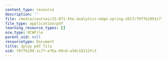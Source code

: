 ```yaml
---
content_type: resource
description: ''
file: /media/courses/15-071-the-analytics-edge-spring-2017/f9f7b1991c77e76a99cda3dc18112fc3_EtlZAMQ2gc.pdf
file_type: application/pdf
learning_resource_types: []
ocw_type: OCWFile
parent_uid: null
resourcetype: Document
title: 3play pdf file
uid: f9f7b199-1c77-e76a-99cd-a3dc18112fc3
---
```

